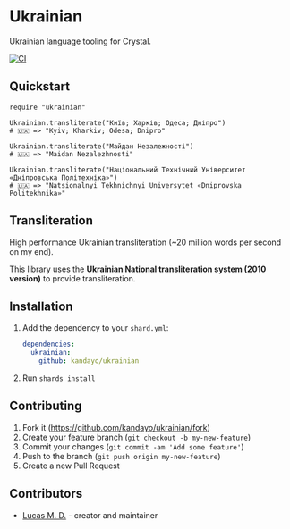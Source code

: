 # Ukrainian

Ukrainian language tooling for Crystal.

[![CI](https://github.com/kandayo/ukrainian/actions/workflows/ci.yml/badge.svg)](https://github.com/kandayo/ukrainian/actions/workflows/ci.yml)

## Quickstart

```cr
require "ukrainian"

Ukrainian.transliterate("Київ; Харків; Одеса; Дніпро")
# 🇺🇦 => "Kyiv; Kharkiv; Odesa; Dnipro"

Ukrainian.transliterate("Майдан Незалежності")
# 🇺🇦 => "Maidan Nezalezhnosti"

Ukrainian.transliterate("Національний Технічний Університет «Дніпровська Політехніка»")
# 🇺🇦 => "Natsionalnyi Tekhnichnyi Universytet «Dniprovska Politekhnika»"
```

## Transliteration

High performance Ukrainian transliteration (~20 million words per second on my end).

This library uses the **Ukrainian National transliteration system (2010 version)** to provide transliteration.

## Installation

1. Add the dependency to your `shard.yml`:

   ```yaml
   dependencies:
     ukrainian:
       github: kandayo/ukrainian
   ```

2. Run `shards install`

## Contributing

1. Fork it (<https://github.com/kandayo/ukrainian/fork>)
2. Create your feature branch (`git checkout -b my-new-feature`)
3. Commit your changes (`git commit -am 'Add some feature'`)
4. Push to the branch (`git push origin my-new-feature`)
5. Create a new Pull Request

## Contributors

- [Lucas M. D.](https://github.com/kandayo) - creator and maintainer
